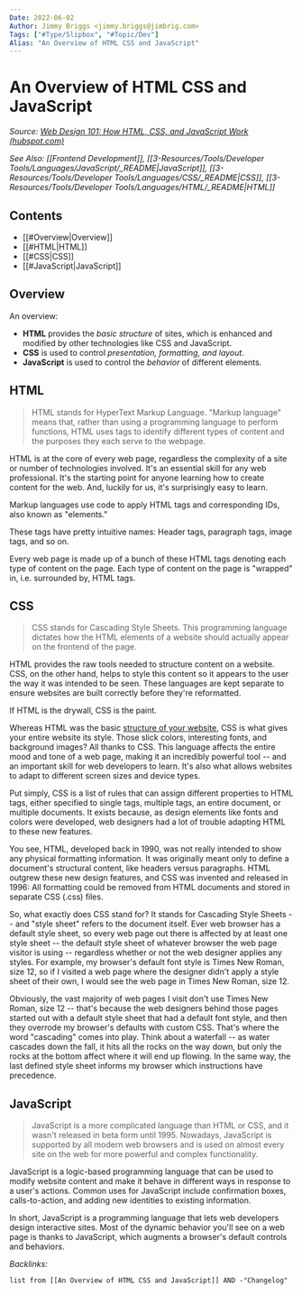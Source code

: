 ```yaml
---
Date: 2022-06-02
Author: Jimmy Briggs <jimmy.briggs@jimbrig.com>
Tags: ["#Type/Slipbox", "#Topic/Dev"]
Alias: "An Overview of HTML CSS and JavaScript"
---
```


# An Overview of HTML CSS and JavaScript

*Source: [Web Design 101: How HTML, CSS, and JavaScript Work (hubspot.com)](https://blog.hubspot.com/marketing/web-design-html-css-javascript)*

*See Also: [[Frontend Development]], [[3-Resources/Tools/Developer Tools/Languages/JavaScript/_README|JavaScript]], [[3-Resources/Tools/Developer Tools/Languages/CSS/_README|CSS]], [[3-Resources/Tools/Developer Tools/Languages/HTML/_README|HTML]]*


## Contents

- [[#Overview|Overview]]
- [[#HTML|HTML]]
- [[#CSS|CSS]]
- [[#JavaScript|JavaScript]]


## Overview

An overview:

-   **HTML** provides the _basic structure_ of sites, which is enhanced and modified by other technologies like CSS and JavaScript.
-   **CSS** is used to control _presentation, formatting, and layout_.
-   **JavaScript** is used to control the _behavior_ of different elements.

## HTML

> HTML stands for HyperText Markup Language. "Markup language" means that, rather than using a programming language to perform functions, HTML uses tags to identify different types of content and the purposes they each serve to the webpage.

HTML is at the core of every web page, regardless the complexity of a site or number of technologies involved. It's an essential skill for any web professional. It's the starting point for anyone learning how to create content for the web. And, luckily for us, it's surprisingly easy to learn.

Markup languages use code to apply HTML tags and corresponding IDs, also known as "elements." 

These tags have pretty intuitive names: Header tags, paragraph tags, image tags, and so on.

Every web page is made up of a bunch of these HTML tags denoting each type of content on the page. Each type of content on the page is "wrapped" in, i.e. surrounded by, HTML tags.

## CSS

> CSS stands for Cascading Style Sheets. This programming language dictates how the HTML elements of a website should actually appear on the frontend of the page.

HTML provides the raw tools needed to structure content on a website. CSS, on the other hand, helps to style this content so it appears to the user the way it was intended to be seen. These languages are kept separate to ensure websites are built correctly before they're reformatted.

If HTML is the drywall, CSS is the paint.

Whereas HTML was the basic [structure of your website](https://academy.hubspot.com/courses/website-optimization?utm_source=marketing_blog&utm_medium=blog&utm_campaign=website_optimization), CSS is what gives your entire website its style. Those slick colors, interesting fonts, and background images? All thanks to CSS. This language affects the entire mood and tone of a web page, making it an incredibly powerful tool -- and an important skill for web developers to learn. It's also what allows websites to adapt to different screen sizes and device types.

Put simply, CSS is a list of rules that can assign different properties to HTML tags, either specified to single tags, multiple tags, an entire document, or multiple documents. It exists because, as design elements like fonts and colors were developed, web designers had a lot of trouble adapting HTML to these new features.

You see, HTML, developed back in 1990, was not really intended to show any physical formatting information. It was originally meant only to define a document's structural content, like headers versus paragraphs. HTML outgrew these new design features, and CSS was invented and released in 1996: All formatting could be removed from HTML documents and stored in separate CSS (.css) files.

So, what exactly does CSS stand for? It stands for Cascading Style Sheets -- and "style sheet" refers to the document itself. Ever web browser has a default style sheet, so every web page out there is affected by at least one style sheet -- the default style sheet of whatever browser the web page visitor is using -- regardless whether or not the web designer applies any styles. For example, my browser's default font style is Times New Roman, size 12, so if I visited a web page where the designer didn't apply a style sheet of their own, I would see the web page in Times New Roman, size 12.

Obviously, the vast majority of web pages I visit don't use Times New Roman, size 12 -- that's because the web designers behind those pages started out with a default style sheet that had a default font style, and then they overrode my browser's defaults with custom CSS. That's where the word "cascading" comes into play. Think about a waterfall -- as water cascades down the fall, it hits all the rocks on the way down, but only the rocks at the bottom affect where it will end up flowing. In the same way, the last defined style sheet informs my browser which instructions have precedence.

## JavaScript

> JavaScript is a more complicated language than HTML or CSS, and it wasn't released in beta form until 1995. Nowadays, JavaScript is supported by all modern web browsers and is used on almost every site on the web for more powerful and complex functionality.

JavaScript is a logic-based programming language that can be used to modify website content and make it behave in different ways in response to a user's actions. Common uses for JavaScript include confirmation boxes, calls-to-action, and adding new identities to existing information.

In short, JavaScript is a programming language that lets web developers design interactive sites. Most of the dynamic behavior you'll see on a web page is thanks to JavaScript, which augments a browser's default controls and behaviors.


*Backlinks:*

```dataview
list from [[An Overview of HTML CSS and JavaScript]] AND -"Changelog"
```